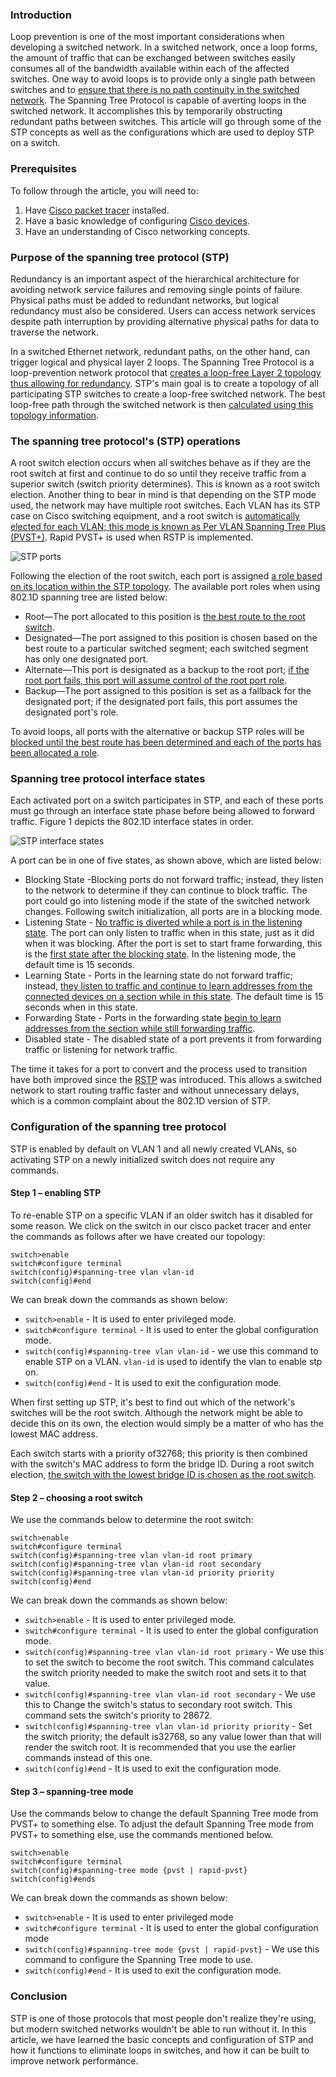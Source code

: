 ### Introduction
Loop prevention is one of the most important considerations when developing a switched network. In a switched network, once a loop forms, the amount of traffic that can be exchanged between switches easily consumes all of the bandwidth available within each of the affected switches. One way to avoid loops is to provide only a single path between switches and to [ensure that there is no path continuity in the switched network](https://www.ciscopress.com/articles/article.asp?p=1728837). The Spanning Tree Protocol is capable of averting loops in the switched network. It accomplishes this by temporarily obstructing redundant paths between switches. This article will go through some of the STP concepts as well as the configurations which are used to deploy STP on a switch.

### Prerequisites 
To follow through the article, you will need to:
1. Have [Cisco packet tracer](https://www.netacad.com/courses/packet-tracer) installed.
2. Have a basic knowledge of configuring [Cisco devices](https://www.networkstraining.com/basic-cisco-router-configuration-steps/).
3. Have an understanding of Cisco networking concepts.

### Purpose of the spanning tree protocol (STP)
Redundancy is an important aspect of the hierarchical architecture for avoiding network service failures and removing single points of failure. Physical paths must be added to redundant networks, but logical redundancy must also be considered. Users can access network services despite path interruption by providing alternative physical paths for data to traverse the network. 

In a switched Ethernet network, redundant paths, on the other hand, can trigger logical and physical layer 2 loops. The Spanning Tree Protocol is a loop-prevention network protocol that [creates a loop-free Layer 2 topology thus allowing for redundancy](https://www.coursehero.com/file/p7g4nm7k/Having-alternate-physical-paths-for-data-to-traverse-the-network-makes-it). STP's main goal is to create a topology of all participating STP switches to create a loop-free switched network. The best loop-free path through the switched network is then [calculated using this topology information](https://www.ciscopress.com/articles/article.asp?p=1728837).

### The spanning tree protocol's (STP) operations 
A root switch election occurs when all switches behave as if they are the root switch at first and continue to do so until they receive traffic from a superior switch (switch priority determines). This is known as a root switch election. Another thing to bear in mind is that depending on the STP mode used, the network may have multiple root switches. Each VLAN has its STP case on Cisco switching equipment, and a root switch is [automatically elected for each VLAN; this mode is known as Per VLAN Spanning Tree Plus (PVST+)](https://www.cciein8weeks.com/ccie-rs-400-101-v5-1-written-exam-implement-and-troubleshoot-spanning-tree). Rapid PVST+ is used when RSTP is implemented.

![STP ports](/engineering-education/concepts-and-configuration-of-stp/spanning-tree.jpg)

Following the election of the root switch, each port is assigned [a role based on its location within the STP topology](http://startabizclient3.com/least-number/stp-blocking-cisco.html). The available port roles when using 802.1D spanning tree are listed below:

- Root—The port allocated to this position is [the best route to the root switch](https://www.ciscopress.com/articles/article.asp?p=1728837).
- Designated—The port assigned to this position is chosen based on the best route to a particular switched segment; each switched segment has only one designated port.
- Alternate—This port is designated as a backup to the root port; [if the root port fails, this port will assume control of the root port role](https://www.yumpu.com/en/document/view/35765136/chapter-9-rapid-spanning-tree-protocol-rstp-e-c-spot-on).
- Backup—The port assigned to this position is set as a fallback for the designated port; if the designated port fails, this port assumes the designated port's role.

To avoid loops, all ports with the alternative or backup STP roles will be [blocked until the best route has been determined and each of the ports has been allocated a role](https://www.ciscopress.com/articles/article.asp?p=1728837).

### Spanning tree protocol interface states
Each activated port on a switch participates in STP, and each of these ports must go through an interface state phase before being allowed to forward traffic. Figure 1 depicts the 802.1D interface states in order.

![STP interface states](/engineering-education/concepts-and-configuration-of-stp/interface-states.jpg)

A port can be in one of five states, as shown above, which are listed below:

- Blocking State -Blocking ports do not forward traffic; instead, they listen to the network to determine if they can continue to block traffic. The port could go into listening mode if the state of the switched network changes. Following switch initialization, all ports are in a blocking mode.
- Listening State - [No traffic is diverted while a port is in the listening state](https://itdaddy.wordpress.com/category/stp-spanning-tree-8021d). The port can only listen to traffic when in this state, just as it did when it was blocking. After the port is set to start frame forwarding, this is the [first state after the blocking state](https://www.ciscopress.com/articles/article.asp?p=1728837). In the listening mode, the default time is 15 seconds.
- Learning State - Ports in the learning state do not forward traffic; instead, [they listen to traffic and continue to learn addresses from the connected devices on a section while in this state](https://www.ciscopress.com/articles/article.asp?p=1728837). The default time is 15 seconds when in this state.
- Forwarding State - Ports in the forwarding state [begin to learn addresses from the section while still forwarding traffic](https://www.ciscopress.com/articles/article.asp?p=1728837).
- Disabled state - The disabled state of a port prevents it from forwarding traffic or listening for network traffic.

The time it takes for a port to convert and the process used to transition have both improved since the [RSTP](https://www.cisco.com/c/en/us/support/docs/lan-switching/spanning-tree-protocol/24062-146.html) was introduced. This allows a switched network to start routing traffic faster and without unnecessary delays, which is a common complaint about the 802.1D version of STP.

### Configuration of the spanning tree protocol
STP is enabled by default on VLAN 1 and all newly created VLANs, so activating STP on a newly initialized switch does not require any commands. 

#### Step 1 – enabling STP
To re-enable STP on a specific VLAN if an older switch has it disabled for some reason. We click on the switch in our cisco packet tracer and enter the commands as follows after we have created our topology:

```
switch>enable
switch#configure terminal
switch(config)#spanning-tree vlan vlan-id
switch(config)#end
```

We can break down the commands as shown below:

- `switch>enable` - It is used to enter privileged mode.
- `switch#configure terminal` - It is used to enter the global configuration mode.
- `switch(config)#spanning-tree vlan vlan-id` - we use this command to enable STP on a VLAN. `vlan-id` is used to identify the vlan to enable stp on.
- `switch(config)#end` - It is used to exit the configuration mode.

When first setting up STP, it's best to find out which of the network's switches will be the root switch. Although the network might be able to decide this on its own, the election would simply be a matter of who has the lowest MAC address.

Each switch starts with a priority of32768; this priority is then combined with the switch's MAC address to form the bridge ID. During a root switch election, [the switch with the lowest bridge ID is chosen as the root switch](https://www.ciscopress.com/articles/article.asp?p=1728837).

#### Step 2 – choosing a root switch
We use the commands below to determine the root switch:

```
switch>enable
switch#configure terminal
switch(config)#spanning-tree vlan vlan-id root primary
switch(config)#spanning-tree vlan vlan-id root secondary
switch(config)#spanning-tree vlan vlan-id priority priority
switch(config)#end
```

We can break down the commands as shown below:

- `switch>enable` - It is used to enter privileged mode.
- `switch#configure terminal` - It is used to enter the global configuration mode.
- `switch(config)#spanning-tree vlan vlan-id root primary` - We use this to set the switch to become the root switch. This command calculates the switch priority needed to make the switch root and sets it to that value.
- `switch(config)#spanning-tree vlan vlan-id root secondary` - We use this to Change the switch's status to secondary root switch. This command sets the switch's priority to 28672.
- `switch(config)#spanning-tree vlan vlan-id priority priority` - Set the switch priority; the default is32768, so any value lower than that will render the switch root. It is recommended that you use the earlier commands instead of this one.
- `switch(config)#end` - It is used to exit the configuration mode.

#### Step 3 – spanning-tree mode
Use the commands below to change the default Spanning Tree mode from PVST+ to something else. To adjust the default Spanning Tree mode from PVST+ to something else, use the commands mentioned below. 

```
switch>enable
switch#configure terminal
switch(config)#spanning-tree mode {pvst | rapid-pvst}
switch(config)#ends
```

We can break down the commands as shown below:

- `switch>enable` - It is used to enter privileged mode
- `switch#configure terminal` - It is used to enter the global configuration mode
- `switch(config)#spanning-tree mode {pvst | rapid-pvst}` - We use this command to configure the Spanning Tree mode to use.
- `switch(config)#end` - It is used to exit the configuration mode.

### Conclusion
STP is one of those protocols that most people don't realize they're using, but modern switched networks wouldn't be able to run without it. In this article, we have learned the basic concepts and configuration of STP and how it functions to eliminate loops in switches, and how it can be built to improve network performance.